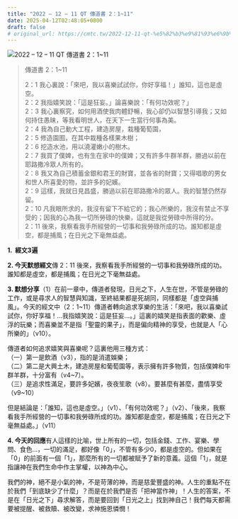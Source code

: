 ```yaml
---
title: "2022 – 12 – 11 QT 傳道書 2：1~11"
date: 2025-04-12T02:48:05+0800
draft: false
# original_url: https://cmtc.tw/2022-12-11-qt-%e5%82%b3%e9%81%93%e6%9b%b8-2%ef%bc%9a111
---
```


![2022 – 12 – 11 QT 傳道書 2：1~11](/images/qt.jpg  "2022 – 12 – 11 QT 傳道書 2：1~11")

> 傳道書 2：1~11
>
> 2：1 我心裏說：「來吧，我以喜樂試試你，你好享福！」誰知，這也是虛空。  
> 2：2 我指嬉笑說：「這是狂妄。」論喜樂說：「有何功效呢？」  
> 2：3 我心裏察究，如何用酒使我肉體舒暢，我心卻仍以智慧引導我；又如何持住愚昧，等我看明世人，在天下一生當行何事為美。  
> 2：4 我為自己動大工程，建造房屋，栽種葡萄園，  
> 2：5 修造園囿，在其中栽種各樣果木樹；  
> 2：6 挖造水池，用以澆灌嫩小的樹木。  
> 2：7 我買了僕婢，也有生在家中的僕婢；又有許多牛群羊群，勝過以前在耶路撒冷眾人所有的。  
> 2：8 我又為自己積蓄金銀和君王的財寶，並各省的財寶；又得唱歌的男女和世人所喜愛的物，並許多的妃嬪。  
> 2：9 這樣，我就日見昌盛，勝過以前在耶路撒冷的眾人。我的智慧仍然存留。  
> 2：10 凡我眼所求的，我沒有留下不給它的；我心所樂的，我沒有禁止不享受的；因我的心為我一切所勞碌的快樂，這就是我從勞碌中所得的分。  
> 2：11 後來，我察看我手所經營的一切事和我勞碌所成的功。誰知都是虛空，都是捕風；在日光之下毫無益處。

**1.  經文3遍**

**2. 今天默想經文**傳 2：11 後來，我察看我手所經營的一切事和我勞碌所成的功。誰知都是虛空，都是捕風；在日光之下毫無益處。

**3. 默想分享**（1）在前一章中，傳道者發現，日光之下，人生在世，不管是勞碌的工作，或是尋求人的智慧與知識，至終結果都是死胡同，同樣都是「虛空與捕風」。今天的經文中（2：1~11）傳道者轉向追求享樂的生活：「來吧，我以喜樂試試你，你好享福！…我指嬉笑說：這是狂妄…。」這裏的嬉笑是指表面的歡樂、虛浮的玩樂；而喜樂並不是指「聖靈的果子」，而是偏向精神的享受，也就是人「心所樂的」（v10）。

傳道者如何追求嬉笑與喜樂呢？這裏他用三種方式：  
（一）第一是飲酒（v3），指的是消遣娛樂；  
（二）第二是大興土木，建造房屋和葡萄園等，表示擁有許多物質，包括僕婢和牛群羊群，十分富有（v4~7）。  
（三）是追求性滿足，要許多妃嬪，夜夜笙歌（v8）。要甚麼有甚麼，盡情享受（v9~10）

但是結論是：「誰知，這也是虛空。」（v1）、「有何功效呢？」（v2）、「後來，我察看我手所經營的一切事和我勞碌所成的功。誰知都是虛空，都是捕風；在日光之下毫無益處。」（v11）

**4. 今天的回應**有人這樣的比喻，世上所有的一切，包括金錢、工作、宴樂、學問、食色…，一切的滿足，都好像「0」，不管有多少0，都是虛空的。但如果在「0」的前面有一個「1」，那麼所有的一切都被賦予了新的意義。這個「1」，就是指讓神在我們生命中作主掌權，以神為中心。

我們的神，絕不是小氣的神，不是苛薄的神，而是慈愛豐盛的神。人生的重點不在於我們「到底缺少了什麼」？而是在於我們是否「把神當作神」！人生的答案，不是在「日光之下」尋求解答，而是要回到「日光之上」找到神自己！我們每天都需要被提醒、被救贖、被改變，求神施恩憐憫！
